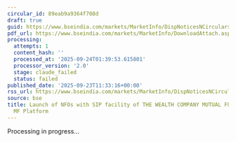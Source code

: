 ```yaml
---
circular_id: 89eab9a9364f708d
draft: true
guid: https://www.bseindia.com/markets/MarketInfo/DispNoticesNCirculars.aspx?Noticeid={763BF54D-BC4D-4651-BCA8-4DBA040B4C2C}&noticeno=20250923-24&dt=09/23/2025&icount=24&totcount=84&flag=0
pdf_url: https://www.bseindia.com/markets/MarketInfo/DownloadAttach.aspx?id=20250923-24&attachedId=b976e885-bfe0-4ff0-adf5-c6f81ab54c69
processing:
  attempts: 1
  content_hash: ''
  processed_at: '2025-09-24T01:39:53.615801'
  processor_version: '2.0'
  stage: claude_failed
  status: failed
published_date: '2025-09-23T11:33:16+00:00'
rss_url: https://www.bseindia.com/markets/MarketInfo/DispNoticesNCirculars.aspx?Noticeid={763BF54D-BC4D-4651-BCA8-4DBA040B4C2C}&noticeno=20250923-24&dt=09/23/2025&icount=24&totcount=84&flag=0
source: bse
title: Launch of NFOs with SIP facility of THE WEALTH COMPANY MUTUAL FUND on BSE StAR
  MF Platform
---
```


Processing in progress...